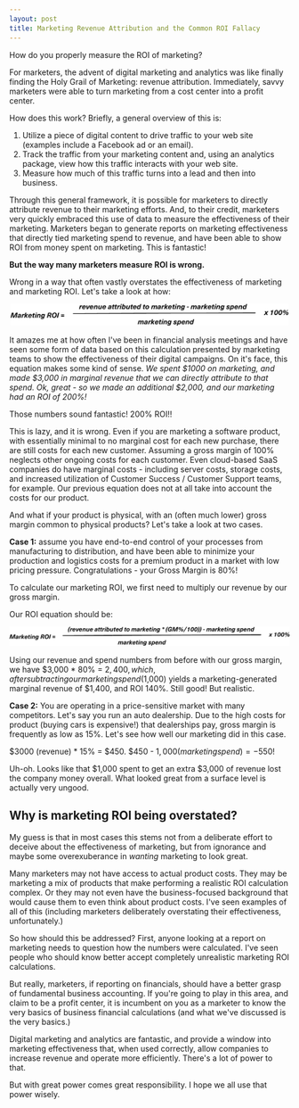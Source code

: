 ```yaml
---
layout: post
title: Marketing Revenue Attribution and the Common ROI Fallacy
---
```


How do you properly measure the ROI of marketing?

For marketers, the advent of digital marketing and analytics was like finally finding the Holy Grail of Marketing: revenue attribution. Immediately, savvy marketers were able to turn marketing from a cost center into a profit center.

How does this work? Briefly, a general overview of this is:
1. Utilize a piece of digital content to drive traffic to your web site (examples include a Facebook ad or an email).
2. Track the traffic from your marketing content and, using an analytics package, view how this traffic interacts with your web site.
3. Measure how much of this traffic turns into a lead and then into business.

Through this general framework, it is possible for marketers to directly attribute revenue to their marketing efforts. And, to their credit, marketers very quickly embraced this use of data to measure the effectiveness of their marketing. Marketers began to generate reports on marketing effectiveness that directly tied marketing spend to revenue, and have been able to show ROI from money spent on marketing. This is fantastic!

**But the way many marketers measure ROI is wrong.**

Wrong in a way that often vastly overstates the effectiveness of marketing and marketing ROI. Let's take a look at how:


<p align="center">
  <img src="../images/bad-marketing-roi.png" width="500px"/></p>


It amazes me at how often I've been in financial analysis meetings and have seen some form of data based on this calculation presented by marketing teams to show the effectiveness of their digital campaigns. On it's face, this equation makes some kind of sense. *We spent $1000 on marketing, and made $3,000 in marginal revenue that we can directly attribute to that spend. Ok, great - so we made an additional $2,000, and our marketing had an ROI of 200%!*

Those numbers sound fantastic! 200% ROI!!

This is lazy, and it is wrong. Even if you are marketing a software product, with essentially minimal to no marginal cost for each new purchase, there are still costs for each new customer. Assuming a gross margin of 100% neglects other ongoing costs for each customer. Even cloud-based SaaS companies do have marginal costs - including server costs, storage costs, and increased utilization of Customer Success / Customer Support teams, for example. Our previous equation does not at all take into account the costs for our product.

And what if your product is physical, with an (often much lower) gross margin common to physical products? Let's take a look at two cases. 

**Case 1:** assume you have end-to-end control of your processes from manufacturing to distribution, and have been able to minimize your production and logistics costs for a premium product in a market with low pricing pressure. Congratulations - your Gross Margin is 80%!

To calculate our marketing ROI, we first need to multiply our revenue by our gross margin. 

Our ROI equation should be:

<p align="center">
  <img src="../images/realistic-marketing-roi.png" width="600px"/></p>

Using our revenue and spend numbers from before with our gross margin, we have $3,000 * 80% = $2,400, which, after subtracting our marketing spend ($1,000) yields a marketing-generated marginal revenue of $1,400, and ROI 140%. Still good! But realistic.

**Case 2:** You are operating in a price-sensitive market with many competitors. Let's say you run an auto dealership. Due to the high costs for product (buying cars is expensive!) that dealerships pay, gross margin is frequently as low as 15%. Let's see how well our marketing did in this case.

$3000 (revenue) * 15% = $450. $450 - $1,000 (marketing spend) = -$550!

Uh-oh. Looks like that $1,000 spent to get an extra $3,000 of revenue lost the company money overall. What looked great from a surface level is actually very ungood.

## Why is marketing ROI being overstated? ##

My guess is that in most cases this stems not from a deliberate effort to deceive about the effectiveness of marketing, but from ignorance and maybe some overexuberance in *wanting* marketing to look great.

Many marketers may not have access to actual product costs. They may be marketing a mix of products that make performing a realistic ROI calculation complex. Or they may not even have the business-focused background that would cause them to even think about product costs. I've seen examples of all of this (including marketers deliberately overstating their effectiveness, unfortunately.)

So how should this be addressed? First, anyone looking at a report on marketing needs to question how the numbers were calculated. I've seen people who should know better accept completely unrealistic marketing ROI calculations.

But really, marketers, if reporting on financials, should have a better grasp of fundamental business accounting. If you're going to play in this area, and claim to be a profit center, it is incumbent on you as a marketer to know the very basics of business financial calculations (and what we've discussed is the very basics.)

Digital marketing and analytics are fantastic, and provide a window into marketing effectiveness that, when used correctly, allow companies to increase revenue and operate more efficiently. There's a lot of power to that.

But with great power comes great responsibility. I hope we all use that power wisely.